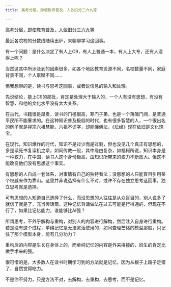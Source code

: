 ```yaml
---
title: 高考分层，即使教育普及，人依旧分三六九等

---
```

[高考分层，即使教育普及，人依旧分三六九等](https://mp.weixin.qq.com/s/UEk4SiG2tx5xxKO1nSs5SQ)

最近各院校的分数线陆续出炉，来聊聊学习这回事。

有一个问题：是什么决定了有人上C9，有人上普通一本，有人上大专，还有人没得上呢？

当然这其中所涉及到的因素很多，如各个地区教育资源不同，名校数量不同，家庭背景不同，个人禀赋不同……

但我想聊的是，读书与思考这回事，或者说信息的输入和处理。

先说结论，能上C9的那批，肯定是处理大于输入的，一个人有没有思想，有没有智慧，和他的文化水平没有太大关系。

在古代，书籍很是昂贵，读书的门槛很高，寒门子弟，也是一个落魄门阀，是普通平民所不能奢求的。在这种知识普及极低的时代，也有很多智慧的人，一个很出名的例子就是禅宗六祖慧能，六祖不识字，却能懂佛法，《坛经》现在依旧是文化瑰宝。

在现代，知识爆炸的时代，知识不是过少而是过剩，但也没见几个真正有思想的，多是读死书复读机之辈，如同传教一般，其中缘由复杂，如福柯所说，知识本身是一种权力，在中国，读书人这个身份极高，由知识所带来的权力不断放大。但这不能改变他们没有思想这个事实。

有思想的人自成一套体系，对事情有自己的独特看法；没思想的人只能盲目引用某个权威来作为靠山。这里并非说选择有什么不对，或许不存在独立思考这回事，独立思考就是选择。

可有思想的人知道自己选择了什么，而没思想的人往往是从众盲目的，别人说多了就信了就是了，充当传话筒。这种记忆背诵做法在过去可能是行得通的，但现在不行了，如果比记忆能力，谁能够比AI强？

所谓思考，不外乎解构与重构，对别人的内容进行解构，然后注入自身进行重构。若是没有这个过程，单纯记忆是无法灵活使用的，如同查理芒格的模型那般，只记住了那个模型本身，能有几分功力？

重构后的内容是生长在身体上的，而单纯记忆的内容是外来拼接的，妈生的肯定比做手术来的强。

很可惜的是，大多数人在读书时期学习到的方法就是记忆，因为从根子上路子走错了，自然觉得吃力。

不是你不努力，只是方法不对，去解构，去重构，去思考，而不是记忆。
